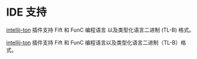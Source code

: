 # IDE 支持

[intellij-ton](https://github.com/andreypfau/intellij-ton) 插件支持 Fift 和 FunC 编程语言
以及类型化语言二进制 (TL-B) 格式。

[intellij-ton](https://github.com/andreypfau/intellij-ton) 插件支持 Fift 和 FunC 编程语言以及类型化语言二进制（TL-B）格式。
